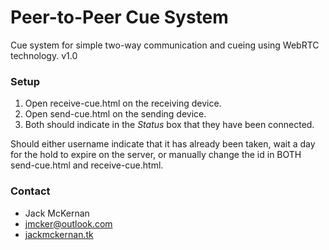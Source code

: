# Peer-to-Peer Cue System #

Cue system for simple two-way communication and cueing using WebRTC technology.
v1.0

### Setup ###

1. Open receive-cue.html on the receiving device.
2. Open send-cue.html on the sending device.
3. Both should indicate in the *Status* box that they have been connected.



Should either username indicate that it has already been taken, wait a day for the hold to expire on the server, or manually change the id in BOTH send-cue.html and receive-cue.html.


### Contact ###
* Jack McKernan
* [jmcker@outlook.com](mailto:jmcker@outlook.com)
* [jackmckernan.tk](jackmckernan.tk)